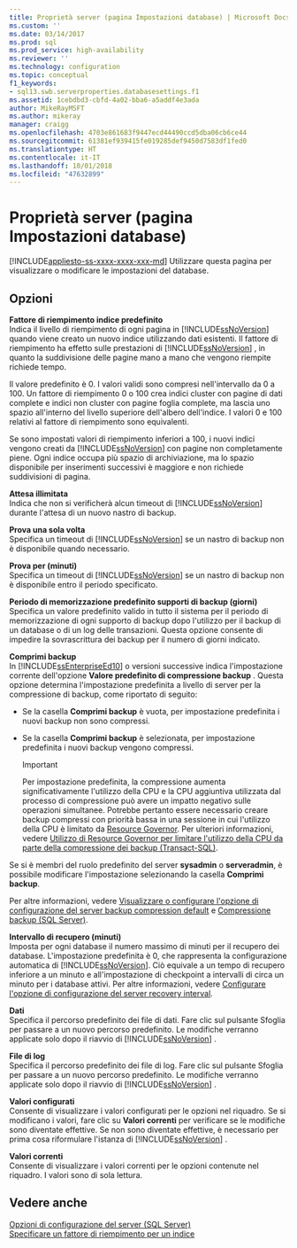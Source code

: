 ```yaml
---
title: Proprietà server (pagina Impostazioni database) | Microsoft Docs
ms.custom: ''
ms.date: 03/14/2017
ms.prod: sql
ms.prod_service: high-availability
ms.reviewer: ''
ms.technology: configuration
ms.topic: conceptual
f1_keywords:
- sql13.swb.serverproperties.databasesettings.f1
ms.assetid: 1cebdbd3-cbfd-4a02-bba6-a5addf4e3ada
author: MikeRayMSFT
ms.author: mikeray
manager: craigg
ms.openlocfilehash: 4703e861683f9447ecd44490ccd5dba06cb6ce44
ms.sourcegitcommit: 61381ef939415fe019285def9450d7583df1fed0
ms.translationtype: HT
ms.contentlocale: it-IT
ms.lasthandoff: 10/01/2018
ms.locfileid: "47632899"
---
```

# <a name="server-properties---database-settings-page"></a>Proprietà server (pagina Impostazioni database)
[!INCLUDE[appliesto-ss-xxxx-xxxx-xxx-md](../../includes/appliesto-ss-xxxx-xxxx-xxx-md.md)]
  Utilizzare questa pagina per visualizzare o modificare le impostazioni del database.  
  
## <a name="options"></a>Opzioni  
 **Fattore di riempimento indice predefinito**  
 Indica il livello di riempimento di ogni pagina in [!INCLUDE[ssNoVersion](../../includes/ssnoversion-md.md)] quando viene creato un nuovo indice utilizzando dati esistenti. Il fattore di riempimento ha effetto sulle prestazioni di [!INCLUDE[ssNoVersion](../../includes/ssnoversion-md.md)] , in quanto la suddivisione delle pagine mano a mano che vengono riempite richiede tempo.  
  
 Il valore predefinito è 0. I valori validi sono compresi nell'intervallo da 0 a 100. Un fattore di riempimento 0 o 100 crea indici cluster con pagine di dati complete e indici non cluster con pagine foglia complete, ma lascia uno spazio all'interno del livello superiore dell'albero dell'indice. I valori 0 e 100 relativi al fattore di riempimento sono equivalenti.  
  
 Se sono impostati valori di riempimento inferiori a 100, i nuovi indici vengono creati da [!INCLUDE[ssNoVersion](../../includes/ssnoversion-md.md)] con pagine non completamente piene. Ogni indice occupa più spazio di archiviazione, ma lo spazio disponibile per inserimenti successivi è maggiore e non richiede suddivisioni di pagina.  
  
 **Attesa illimitata**  
 Indica che non si verificherà alcun timeout di [!INCLUDE[ssNoVersion](../../includes/ssnoversion-md.md)] durante l'attesa di un nuovo nastro di backup.  
  
 **Prova una sola volta**  
 Specifica un timeout di [!INCLUDE[ssNoVersion](../../includes/ssnoversion-md.md)] se un nastro di backup non è disponibile quando necessario.  
  
 **Prova per (minuti)**  
 Specifica un timeout di [!INCLUDE[ssNoVersion](../../includes/ssnoversion-md.md)] se un nastro di backup non è disponibile entro il periodo specificato.  
  
 **Periodo di memorizzazione predefinito supporti di backup (giorni)**  
 Specifica un valore predefinito valido in tutto il sistema per il periodo di memorizzazione di ogni supporto di backup dopo l'utilizzo per il backup di un database o di un log delle transazioni. Questa opzione consente di impedire la sovrascrittura dei backup per il numero di giorni indicato.  
  
 **Comprimi backup**  
 In [!INCLUDE[ssEnterpriseEd10](../../includes/ssenterpriseed10-md.md)] o versioni successive indica l'impostazione corrente dell'opzione **Valore predefinito di compressione backup** . Questa opzione determina l'impostazione predefinita a livello di server per la compressione di backup, come riportato di seguito:  
  
-   Se la casella **Comprimi backup** è vuota, per impostazione predefinita i nuovi backup non sono compressi.  
  
-   Se la casella **Comprimi backup** è selezionata, per impostazione predefinita i nuovi backup vengono compressi.  
  
    > [!IMPORTANT]  
    >  Per impostazione predefinita, la compressione aumenta significativamente l'utilizzo della CPU e la CPU aggiuntiva utilizzata dal processo di compressione può avere un impatto negativo sulle operazioni simultanee. Potrebbe pertanto essere necessario creare backup compressi con priorità bassa in una sessione in cui l'utilizzo della CPU è limitato da [Resource Governor](../../relational-databases/resource-governor/resource-governor.md). Per ulteriori informazioni, vedere [Utilizzo di Resource Governor per limitare l'utilizzo della CPU da parte della compressione dei backup &#40;Transact-SQL&#41;](../../relational-databases/backup-restore/use-resource-governor-to-limit-cpu-usage-by-backup-compression-transact-sql.md).  
  
 Se si è membri del ruolo predefinito del server **sysadmin** o **serveradmin**, è possibile modificare l'impostazione selezionando la casella **Comprimi backup**.  
  
 Per altre informazioni, vedere [Visualizzare o configurare l'opzione di configurazione del server backup compression default](../../database-engine/configure-windows/view-or-configure-the-backup-compression-default-server-configuration-option.md) e [Compressione backup &#40;SQL Server&#41;](../../relational-databases/backup-restore/backup-compression-sql-server.md).  
  
 **Intervallo di recupero (minuti)**  
 Imposta per ogni database il numero massimo di minuti per il recupero dei database. L'impostazione predefinita è 0, che rappresenta la configurazione automatica di [!INCLUDE[ssNoVersion](../../includes/ssnoversion-md.md)]. Ciò equivale a un tempo di recupero inferiore a un minuto e all'impostazione di checkpoint a intervalli di circa un minuto per i database attivi. Per altre informazioni, vedere [Configurare l'opzione di configurazione del server recovery interval](../../database-engine/configure-windows/configure-the-recovery-interval-server-configuration-option.md).  
  
 **Dati**  
 Specifica il percorso predefinito dei file di dati. Fare clic sul pulsante Sfoglia per passare a un nuovo percorso predefinito. Le modifiche verranno applicate solo dopo il riavvio di [!INCLUDE[ssNoVersion](../../includes/ssnoversion-md.md)] .  
  
 **File di log**  
 Specifica il percorso predefinito dei file di log. Fare clic sul pulsante Sfoglia per passare a un nuovo percorso predefinito. Le modifiche verranno applicate solo dopo il riavvio di [!INCLUDE[ssNoVersion](../../includes/ssnoversion-md.md)] .  
  
 **Valori configurati**  
 Consente di visualizzare i valori configurati per le opzioni nel riquadro. Se si modificano i valori, fare clic su **Valori correnti** per verificare se le modifiche sono diventate effettive. Se non sono diventate effettive, è necessario per prima cosa riformulare l'istanza di [!INCLUDE[ssNoVersion](../../includes/ssnoversion-md.md)] .  
  
 **Valori correnti**  
 Consente di visualizzare i valori correnti per le opzioni contenute nel riquadro. I valori sono di sola lettura.  
  
## <a name="see-also"></a>Vedere anche  
 [Opzioni di configurazione del server &#40;SQL Server&#41;](../../database-engine/configure-windows/server-configuration-options-sql-server.md)   
 [Specificare un fattore di riempimento per un indice](../../relational-databases/indexes/specify-fill-factor-for-an-index.md)  
  
  
